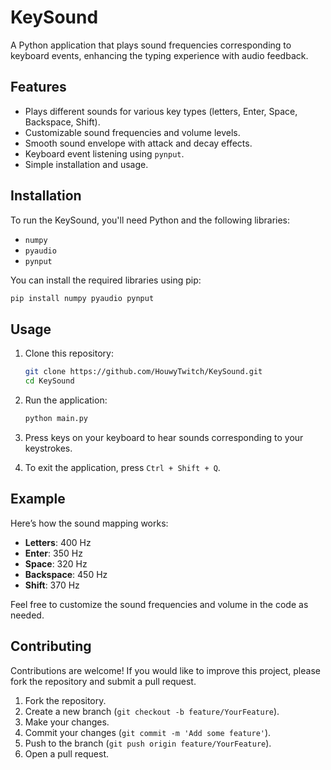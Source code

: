# KeySound

A Python application that plays sound frequencies corresponding to keyboard events, enhancing the typing experience with audio feedback.

## Features

- Plays different sounds for various key types (letters, Enter, Space, Backspace, Shift).
- Customizable sound frequencies and volume levels.
- Smooth sound envelope with attack and decay effects.
- Keyboard event listening using `pynput`.
- Simple installation and usage.

## Installation

To run the KeySound, you'll need Python and the following libraries:

- `numpy`
- `pyaudio`
- `pynput`

You can install the required libraries using pip:

```bash
pip install numpy pyaudio pynput
```

## Usage

1. Clone this repository:

   ```bash
   git clone https://github.com/HouwyTwitch/KeySound.git
   cd KeySound
   ```

2. Run the application:

   ```bash
   python main.py
   ```

3. Press keys on your keyboard to hear sounds corresponding to your keystrokes. 
4. To exit the application, press `Ctrl + Shift + Q`.

## Example

Here’s how the sound mapping works:

- **Letters**: 400 Hz
- **Enter**: 350 Hz
- **Space**: 320 Hz
- **Backspace**: 450 Hz
- **Shift**: 370 Hz

Feel free to customize the sound frequencies and volume in the code as needed.

## Contributing

Contributions are welcome! If you would like to improve this project, please fork the repository and submit a pull request.

1. Fork the repository.
2. Create a new branch (`git checkout -b feature/YourFeature`).
3. Make your changes.
4. Commit your changes (`git commit -m 'Add some feature'`).
5. Push to the branch (`git push origin feature/YourFeature`).
6. Open a pull request.
